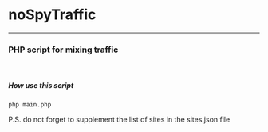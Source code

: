 # noSpyTraffic

<hr>
<h3>PHP script for mixing traffic</h3>
<br>
<h5>How use this script</h5>

```
php main.php
```

P.S. do not forget to supplement the list of sites in the sites.json file
